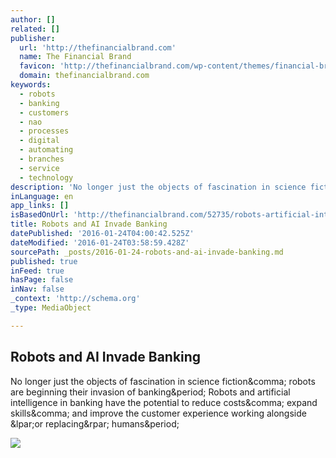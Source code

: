 ```yaml
---
author: []
related: []
publisher:
  url: 'http://thefinancialbrand.com'
  name: The Financial Brand
  favicon: 'http://thefinancialbrand.com/wp-content/themes/financial-brand-2013/images/favicon.ico'
  domain: thefinancialbrand.com
keywords:
  - robots
  - banking
  - customers
  - nao
  - processes
  - digital
  - automating
  - branches
  - service
  - technology
description: 'No longer just the objects of fascination in science fiction, robots are beginning their invasion of banking. Robots and artificial intelligence in banking have the potential to reduce costs, expand skills, and improve the customer experience working alongside (or replacing) humans.'
inLanguage: en
app_links: []
isBasedOnUrl: 'http://thefinancialbrand.com/52735/robots-artificial-intelligence-ai-banking/'
title: Robots and AI Invade Banking
datePublished: '2016-01-24T04:00:42.525Z'
dateModified: '2016-01-24T03:58:59.428Z'
sourcePath: _posts/2016-01-24-robots-and-ai-invade-banking.md
published: true
inFeed: true
hasPage: false
inNav: false
_context: 'http://schema.org'
_type: MediaObject

---
```

<article style=""><h1>Robots and AI Invade Banking</h1><p>No longer just the objects of fascination in science fiction&amp;comma; robots are beginning their invasion of banking&amp;period; Robots and artificial intelligence in banking have the potential to reduce costs&amp;comma; expand skills&amp;comma; and improve the customer experience working alongside &amp;lpar;or replacing&amp;rpar; humans&amp;period;</p><img src="http://thefinancialbrand.com/wp-content/uploads/2015/07/Nao-Robot-565x353.jpg" /></article>